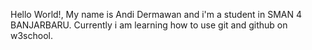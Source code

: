 Hello World!, My name is Andi Dermawan and i'm a student in SMAN 4 BANJARBARU.
Currently i am learning how to use git and github on w3school.
